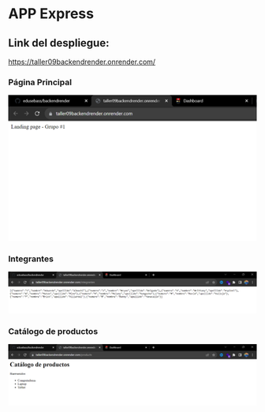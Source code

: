 # APP Express

## Link del despliegue:

https://taller09backendrender.onrender.com/

### Página Principal

![Alt text](img/image-1.png)

### Integrantes

![Alt text](img/image.png)

### Catálogo de productos

![Alt text](img/image-2.png)
